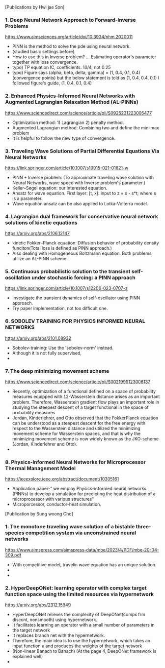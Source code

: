 [Publications by Hwi jae Son]

### 1. Deep Neural Network Approach to Forward-Inverse Problems

<https://www.aimsciences.org/article/doi/10.3934/nhm.2020011>

- PINN is the method to solve the pde using neural network.
- (studied basic settings before)
- How to use this in Inverse problem? ... Estimating operator's parameter together with loss convergence.
- typo) TP equation IC, coefficients. 10/4, not 0.25
- typo) Figure says (alpha, beta, delta, gamma) = (1, 0.4, 0.1, 0.4) (convergence points)
but the below statement is told as (1, 0.4, 0.4, 0.1)
I followed figure's guide, (1, 0.4, 0.1, 0.4)


### 2. Enhanced Physics-Informed Neural Networks with Augmented Lagrangian Relaxation Method (AL-PINNs)

<https://www.sciencedirect.com/science/article/pii/S0925231223005477>

- Optimization method: 1) Lagrangian 2) penalty method.
- Augmented Lagrangian method: Combining two and define the min-max problem
- It is helpful to follow the new type of convergence.


### 3. Traveling Wave Solutions of Partial Differential Equations Via Neural Networks

<https://link.springer.com/article/10.1007/s10915-021-01621-w>

- PINN + Inverse problem: (To approximate traveling wave solution with Neural Networks, wave speed with Inverse problem's parameter.)
- Keller–Segel equation: our interested equation.
- Ansatz for wave equation. First layer: [t, x]: input to z = x - s*t; where s is a parameter.
- Wave equation ansatz can be also applied to Lotka-Volterra model.

### 4. Lagrangian dual framework for conservative neural network solutions of kinetic equations

<https://arxiv.org/abs/2106.12147>

- kinetic Fokker–Planck equation: Diffusion behavior of probability density funciton(Total loss is defined as PINN approach.)
- Also dealing with Homogeneous Boltzmann equation. Both problems utilize an AL-PINN scheme.


### 5. Continuous probabilistic solution to the transient self-oscillation under stochastic forcing: a PINN approach

<https://link.springer.com/article/10.1007/s12206-023-0707-z>

- Investigate the transient dynamics of self-oscillator using PINN approach.
- Try paper implementation. not too difficult one.


### 6. SOBOLEV TRAINING FOR PHYSICS INFORMED NEURAL NETWORKS

<https://arxiv.org/abs/2101.08932>

- Sobolev-training: Use the 'sobolev-norm' instead.
- Although it is not fully supervised, 
-


### 7. The deep minimizing movement scheme

<https://www.sciencedirect.com/science/article/pii/S0021999123006137>

- Recently, optimization of a functional defined on a space of probability measures equipped with 𝐿2-Wasserstein
distance arises as an important problem. Therefore, Wasserstein gradient flow plays an important role in studying the steepest
descent of a target functional in the space of probability measures
- Jordan, Kinderlehrer, and Otto observed that the FokkerPlanck equation can be understood as a steepest descent for the free energy with respect to the Wasserstein distance and utilized
the minimizing movement scheme for Wasserstein spaces, and that is why the minimizing movement scheme is now widely known
as the JKO-scheme (Jordan, Kinderlehrer and Otto).
-


### 8. Physics-Informed Neural Networks for Microprocessor Thermal Management Model

<https://ieeexplore.ieee.org/abstract/document/10305161>

- Application paper-" we employ Physics-informed neural networks (PINNs) to
develop a simulation for predicting the heat distribution of a microprocessor with various structures"
- Microporcessor, conductor-heat simulation.



[Publication by Sung woong Cho]

 
### 1. The monotone traveling wave solution of a bistable three-species competition system via unconstrained neural networks

<https://www.aimspress.com/aimspress-data/mbe/2023/4/PDF/mbe-20-04-309.pdf>

- With competitive model, travelin wave equation has an unique solution.
-
-


### 2. HyperDeepONet: learning operator with complex target function space using the limited resources via hypernetwork

<https://arxiv.org/abs/2312.15949>

- HyperDeepONet relieves the complexity of DeepONet(compx frm discont, nonsmooth) using hypernetwork.
- It facilitates learning an operator with a small number of parameters in the target network
- It replaces branch net with the hypernetwork.
- Therefore, the main idea is to use the hypernetwork, which takes an input function u and produces the weights of the target network
- (Non-linear Banach to Banach) (At the page 4, DeepONet framework is explained well)
- 

